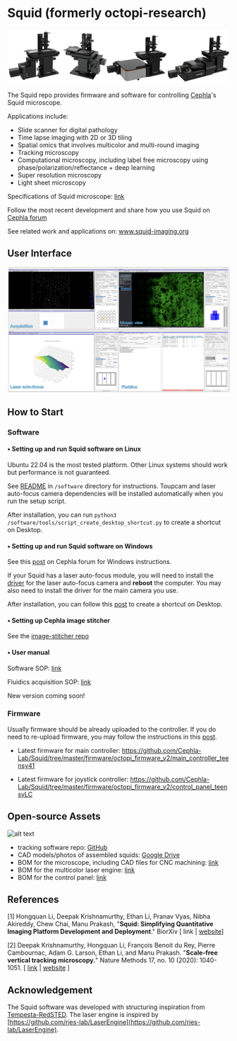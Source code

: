 # Squid (formerly octopi-research)
[![scopes](https://github.com/Alpaca233/assets/blob/main/Squid%20scopes.png)](https://cephla.com/)

The Squid repo provides firmware and software for controlling [Cephla](https://cephla.com/)'s Squid microscope.

Applications include:
- Slide scanner for digital pathology
- Time lapse imaging with 2D or 3D tiling
- Spatial omics that involves multicolor and multi-round imaging
- Tracking microscopy
- Computational microscopy, including label free microscopy using phase/polarization/reflectance + deep learning
- Super resolution microscopy
- Light sheet microscopy

Specifications of Squid microscope: [link](https://drive.google.com/file/d/17UNSiwup-NDPrC1WH6AqDNlK4GmBZlK2/view)

Follow the most recent development and share how you use Squid on [Cephla forum](https://forum.squid-imaging.org/)

See related work and applications on: www.squid-imaging.org
## User Interface
![ui](https://github.com/Alpaca233/assets/blob/main/gui.png)

## How to Start
### Software
#### • Setting up and run Squid software on Linux
Ubuntu 22.04 is the most tested platform. Other Linux systems should work but performance is not guaranteed.

See [README](https://github.com/Cephla-Lab/Squid/blob/master/software/README.md) in `/software` directory for instructions. Toupcam and laser auto-focus camera dependencies will be installed automatically when you run the setup script.

After installation, you can run `python3 /software/tools/script_create_desktop_shortcut.py` to create a shortcut on Desktop.
#### • Setting up and run Squid software on Windows
See this [post](https://forum.squid-imaging.org/t/setting-up-the-software-on-a-windows-computer/77) on Cephla forum for Windows instructions.

If your Squid has a laser auto-focus module, you will need to install the [driver](https://drive.google.com/drive/folders/1wq0QocIqeD-ZyYgHUPIJ1efOPiPq-fom?usp=sharing) for the laser auto-focus camera and **reboot** the computer. You may also need to install the driver for the main camera you use.

After installation, you can follow this [post](https://forum.squid-imaging.org/t/setting-up-desktop-shortcut-on-a-windows-computer/94) to create a shortcut on Desktop.
#### • Setting up Cephla image stitcher
See the [image-stitcher repo](https://github.com/Cephla-Lab/image-stitcher)

#### • User manual
Software SOP: [link](https://cephla.notion.site/Squid-user-manual-2025-06-2102dfbf6ae48034bb3bf56641f1c8c7?pvs=143)

Fluidics acquisition SOP: [link](https://cephla.notion.site/User-manual-for-fluidics-imaging-21c2dfbf6ae48036aa0ef633ef155530)

New version coming soon!

### Firmware
Usually firmware should be already uploaded to the controller. If you do need to re-upload firmware, you may follow the instructions in this [post](https://forum.squid-imaging.org/t/setting-up-arduino-teensyduino-ide-for-uploading-firmware/36).

- Latest firmware for main controller: https://github.com/Cephla-Lab/Squid/tree/master/firmware/octopi_firmware_v2/main_controller_teensy41

- Latest firmware for joystick controller: https://github.com/Cephla-Lab/Squid/tree/master/firmware/octopi_firmware_v2/control_panel_teensyLC

## Open-source Assets
![alt text](https://i.imgur.com/Gjwh02y.png)
- tracking software repo: [GitHub](https://github.com/prakashlab/squid-tracking)
- CAD models/photos of assembled squids: [Google Drive](https://drive.google.com/drive/folders/1JdVp34HtERGpBCBlFX6jFDwMUdeBLCEx?usp=sharing)
- BOM for the microscope, including CAD files for CNC machining: [link](https://docs.google.com/spreadsheets/d/1WA64HySj9I7XROtTXuaRvjlbhHXRGspvoxb_20CWDR8/edit?usp=drivesdk)
- BOM for the multicolor laser engine: [link](https://docs.google.com/spreadsheets/d/1hEM6PsxZPTp1LY3cpxUJOS3Q1YLQN-xniF33ZddFj9U/edit#gid=1175873468)
- BOM for the control panel: [link](https://docs.google.com/spreadsheets/d/1z2HjibIG9PHffiDsbuzQXmvf2gSFMduHrXkPwDbcXRY/edit?usp=sharing)
  
## References
[1] Hongquan Li, Deepak Krishnamurthy, Ethan Li, Pranav Vyas, Nibha Akireddy, Chew Chai, Manu Prakash, "**Squid: Simplifying Quantitative Imaging Platform Development and Deployment**." BiorXiv [ link | [website](https://squid-imaging.org)]

[2] Deepak Krishnamurthy, Hongquan Li, François Benoit du Rey, Pierre Cambournac, Adam G. Larson, Ethan Li, and Manu Prakash. "**Scale-free vertical tracking microscopy.**" Nature Methods 17, no. 10 (2020): 1040-1051. [ [link](https://www.nature.com/articles/s41592-020-0924-7) | [website](https://gravitymachine.org) ]

## Acknowledgement
The Squid software was developed with structuring inspiration from [Tempesta-RedSTED](https://github.com/jonatanalvelid/Tempesta-RedSTED). The laser engine is inspired by [https://github.com/ries-lab/LaserEngine](https://github.com/ries-lab/LaserEngine). 
